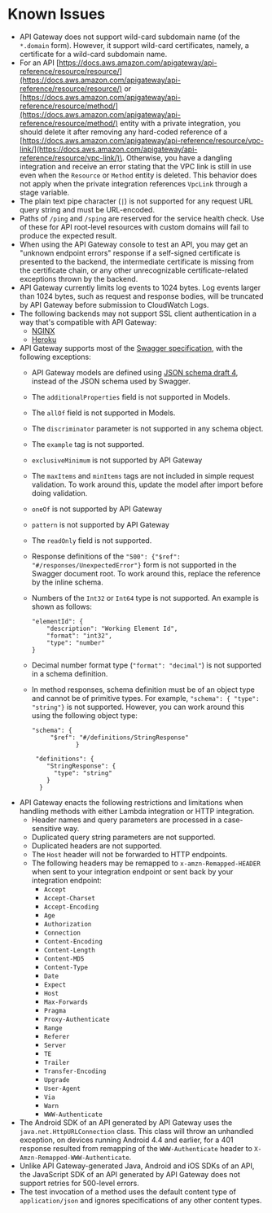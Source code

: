 # Known Issues<a name="api-gateway-known-issues"></a>
+  API Gateway does not support wild\-card subdomain name \(of the `*.domain` form\)\. However, it support wild\-card certificates, namely, a certificate for a wild\-card subdomain name\.
+ For an API [https://docs.aws.amazon.com/apigateway/api-reference/resource/resource/](https://docs.aws.amazon.com/apigateway/api-reference/resource/resource/) or [https://docs.aws.amazon.com/apigateway/api-reference/resource/method/](https://docs.aws.amazon.com/apigateway/api-reference/resource/method/) entity with a private integration, you should delete it after removing any hard\-coded reference of a [https://docs.aws.amazon.com/apigateway/api-reference/resource/vpc-link/](https://docs.aws.amazon.com/apigateway/api-reference/resource/vpc-link/)\. Otherwise, you have a dangling integration and receive an error stating that the VPC link is still in use even when the `Resource` or `Method` entity is deleted\. This behavior does not apply when the private integration references `VpcLink` through a stage variable\.
+  The plain text pipe character \(`|`\) is not supported for any request URL query string and must be URL\-encoded\. 
+  Paths of `/ping` and `/sping` are reserved for the service health check\. Use of these for API root\-level resources with custom domains will fail to produce the expected result\. 
+ When using the API Gateway console to test an API, you may get an "unknown endpoint errors" response if a self\-signed certificate is presented to the backend, the intermediate certificate is missing from the certificate chain, or any other unrecognizable certificate\-related exceptions thrown by the backend\.
+ API Gateway currently limits log events to 1024 bytes\. Log events larger than 1024 bytes, such as request and response bodies, will be truncated by API Gateway before submission to CloudWatch Logs\.
+ The following backends may not support SSL client authentication in a way that's compatible with API Gateway:
  + [NGINX](https://nginx.org/en/)
  +  [Heroku](https://www.heroku.com/)
+ API Gateway supports most of the [Swagger specification](https://github.com/OAI/OpenAPI-Specification/blob/master/versions/2.0.md), with the following exceptions:
  + API Gateway models are defined using [JSON schema draft 4](https://tools.ietf.org/html/draft-zyp-json-schema-04), instead of the JSON schema used by Swagger\.
  + The `additionalProperties` field is not supported in Models\.
  + The `allOf` field is not supported in Models\.
  + The `discriminator` parameter is not supported in any schema object\.
  + The `example` tag is not supported\.
  + `exclusiveMinimum` is not supported by API Gateway
  + The `maxItems` and `minItems` tags are not included in simple request validation\. To work around this, update the model after import before doing validation\.
  + `oneOf` is not supported by API Gateway
  + `pattern` is not supported by API Gateway
  + The `readOnly` field is not supported\.
  + Response definitions of the `"500": {"$ref": "#/responses/UnexpectedError"}` form is not supported in the Swagger document root\. To work around this, replace the reference by the inline schema\.
  + Numbers of the `Int32` or `Int64` type is not supported\. An example is shown as follows:

    ```
    "elementId": {
        "description": "Working Element Id",
        "format": "int32",
        "type": "number"
    }
    ```
  + Decimal number format type \(`"format": "decimal"`\) is not supported in a schema definition\.
  + In method responses, schema definition must be of an object type and cannot be of primitive types\. For example, `"schema": { "type": "string"}` is not supported\. However, you can work around this using the following object type:

    ```
    "schema": {
         "$ref": "#/definitions/StringResponse"
                }
    
     "definitions": {
        "StringResponse": {
          "type": "string"
        }
      }
    ```
+ API Gateway enacts the following restrictions and limitations when handling methods with either Lambda integration or HTTP integration\.
  + Header names and query parameters are processed in a case\-sensitive way\.
  + Duplicated query string parameters are not supported\.
  + Duplicated headers are not supported\.
  + The `Host` header will not be forwarded to HTTP endpoints\.
  + The following headers may be remapped to `x-amzn-Remapped-HEADER` when sent to your integration endpoint or sent back by your integration endpoint:
    + `Accept`
    + `Accept-Charset`
    + `Accept-Encoding`
    + `Age`
    + `Authorization`
    + `Connection`
    + `Content-Encoding`
    + `Content-Length`
    + `Content-MD5`
    + `Content-Type`
    + `Date`
    + `Expect`
    + `Host`
    + `Max-Forwards`
    + `Pragma`
    + `Proxy-Authenticate`
    + `Range`
    + `Referer`
    + `Server`
    + `TE`
    + `Trailer`
    + `Transfer-Encoding`
    + `Upgrade`
    + `User-Agent`
    + `Via`
    + `Warn`
    + `WWW-Authenticate`
+ The Android SDK of an API generated by API Gateway uses the `java.net.HttpURLConnection` class\. This class will throw an unhandled exception, on devices running Android 4\.4 and earlier, for a 401 response resulted from remapping of the `WWW-Authenticate` header to `X-Amzn-Remapped-WWW-Authenticate`\. 
+  Unlike API Gateway\-generated Java, Android and iOS SDKs of an API, the JavaScript SDK of an API generated by API Gateway does not support retries for 500\-level errors\. 
+  The test invocation of a method uses the default content type of `application/json` and ignores specifications of any other content types\. 